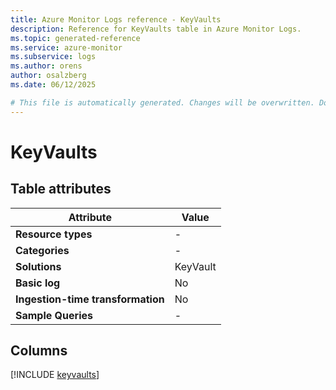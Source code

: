 ```yaml
---
title: Azure Monitor Logs reference - KeyVaults
description: Reference for KeyVaults table in Azure Monitor Logs.
ms.topic: generated-reference
ms.service: azure-monitor
ms.subservice: logs
ms.author: orens
author: osalzberg
ms.date: 06/12/2025

# This file is automatically generated. Changes will be overwritten. Do not change this file directly.
---
```


# KeyVaults




## Table attributes

|Attribute|Value|
|---|---|
|**Resource types**|-|
|**Categories**|-|
|**Solutions**| KeyVault|
|**Basic log**|No|
|**Ingestion-time transformation**|No|
|**Sample Queries**|-|



## Columns
  
[!INCLUDE [keyvaults](~/reusable-content/ce-skilling/azure/includes/azure-monitor/reference/tables/keyvaults-include.md)]
